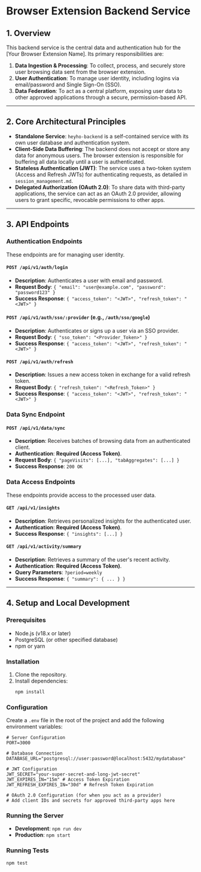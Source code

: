 # Browser Extension Backend Service

## 1. Overview

This backend service is the central data and authentication hub for the [Your Browser Extension Name]. Its primary responsibilities are:

1.  **Data Ingestion & Processing**: To collect, process, and securely store user browsing data sent from the browser extension.
2.  **User Authentication**: To manage user identity, including logins via email/password and Single Sign-On (SSO).
3.  **Data Federation**: To act as a central platform, exposing user data to other approved applications through a secure, permission-based API.

---

## 2. Core Architectural Principles

*   **Standalone Service**: `heyho-backend` is a self-contained service with its own user database and authentication system.
*   **Client-Side Data Buffering**: The backend does not accept or store any data for anonymous users. The browser extension is responsible for buffering all data locally until a user is authenticated.
*   **Stateless Authentication (JWT)**: The service uses a two-token system (Access and Refresh JWTs) for authenticating requests, as detailed in `session_management.md`.
*   **Delegated Authorization (OAuth 2.0)**: To share data with third-party applications, the service can act as an OAuth 2.0 provider, allowing users to grant specific, revocable permissions to other apps.

---

## 3. API Endpoints

### Authentication Endpoints

These endpoints are for managing user identity.

#### `POST /api/v1/auth/login`
*   **Description**: Authenticates a user with email and password.
*   **Request Body**: `{ "email": "user@example.com", "password": "password123" }`
*   **Success Response**: `{ "access_token": "<JWT>", "refresh_token": "<JWT>" }`

#### `POST /api/v1/auth/sso/:provider` (e.g., `/auth/sso/google`)
*   **Description**: Authenticates or signs up a user via an SSO provider.
*   **Request Body**: `{ "sso_token": "<Provider_Token>" }`
*   **Success Response**: `{ "access_token": "<JWT>", "refresh_token": "<JWT>" }`

#### `POST /api/v1/auth/refresh`
*   **Description**: Issues a new access token in exchange for a valid refresh token.
*   **Request Body**: `{ "refresh_token": "<Refresh_Token>" }`
*   **Success Response**: `{ "access_token": "<JWT>", "refresh_token": "<JWT>" }`

### Data Sync Endpoint

#### `POST /api/v1/data/sync`
*   **Description**: Receives batches of browsing data from an authenticated client.
*   **Authentication**: **Required (Access Token)**.
*   **Request Body**: `{ "pageVisits": [...], "tabAggregates": [...] }`
*   **Success Response**: `200 OK`

### Data Access Endpoints

These endpoints provide access to the processed user data.

#### `GET /api/v1/insights`
*   **Description**: Retrieves personalized insights for the authenticated user.
*   **Authentication**: **Required (Access Token)**.
*   **Success Response**: `{ "insights": [...] }`

#### `GET /api/v1/activity/summary`
*   **Description**: Retrieves a summary of the user's recent activity.
*   **Authentication**: **Required (Access Token)**.
*   **Query Parameters**: `?period=weekly`
*   **Success Response**: `{ "summary": { ... } }`

---

## 4. Setup and Local Development

### Prerequisites
*   Node.js (v18.x or later)
*   PostgreSQL (or other specified database)
*   npm or yarn

### Installation
1.  Clone the repository.
2.  Install dependencies:
    ```bash
    npm install
    ```

### Configuration
Create a `.env` file in the root of the project and add the following environment variables:

```
# Server Configuration
PORT=3000

# Database Connection
DATABASE_URL="postgresql://user:password@localhost:5432/mydatabase"

# JWT Configuration
JWT_SECRET="your-super-secret-and-long-jwt-secret"
JWT_EXPIRES_IN="15m" # Access Token Expiration
JWT_REFRESH_EXPIRES_IN="30d" # Refresh Token Expiration

# OAuth 2.0 Configuration (for when you act as a provider)
# Add client IDs and secrets for approved third-party apps here
```

### Running the Server
*   **Development**: `npm run dev`
*   **Production**: `npm start`

### Running Tests
```bash
npm test
```
